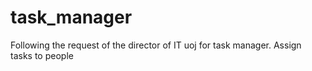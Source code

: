 # task_manager
Following the request of the director of IT uoj for task manager. Assign tasks to people
